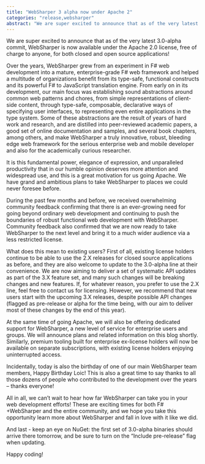 ```yaml
---
title: "WebSharper 3 alpha now under Apache 2"
categories: "release,websharper"
abstract: "We are super excited to announce that as of the very latest 3.0-alpha commit, WebSharper is now available under the Apache 2.0 license, free of charge to anyone, for both closed and open source applications!"
---
```

We are super excited to announce that as of the very latest 3.0-alpha commit, WebSharper is now available under the Apache 2.0 license, free of charge to anyone, for both closed and open source applications!

Over the years, WebSharper grew from an experiment in F# web development into a mature, enterprise-grade F# web framework and helped a multitude of organizations benefit from its type-safe, functional constructs and its powerful F# to JavaScript translation engine. From early on in its development, our main focus was establishing sound abstractions around common web patterns and chores, from simple representations of client-side content, through type-safe, composable, declarative ways of specifying user interfaces, to representing even entire applications in the type system. Some of these abstractions are the result of years of hard work and research, and are distilled into peer-reviewed academic papers, a good set of online documentation and samples, and several book chapters, among others, and make WebSharper a truly innovative, robust, bleeding edge web framework for the serious enterprise web and mobile developer and also for the academically curious researcher.

It is this fundamental power, elegance of expression, and unparalleled productivity that in our humble opinion deserves more attention and widespread use, and this is a great motivation for us going Apache. We have grand and ambitious plans to take WebSharper to places we could never foresee before.

During the past few months and before, we received overwhelming community feedback confirming that there is an ever-growing need for going beyond ordinary web development and continuing to push the boundaries of robust functional web development with WebSharper. Community feedback also confirmed that we are now ready to take WebSharper to the next level and bring it to a much wider audience via a less restricted license.

What does this mean to existing users?  First of all, existing license holders continue to be able to use the 2.X releases for closed source applications as before, and they are also welcome to update to the 3.0-alpha line at their convenience. We are now aiming to deliver a set of systematic API updates as part of the 3.X feature set, and many such changes will be breaking changes and new features.  If, for whatever reason, you prefer to use the 2.X line, feel free to contact us for licensing.  However, we recommend that new users start with the upcoming 3.X releases, despite possible API changes (flagged as pre-release or alpha for the time being, with our aim to deliver most of these changes by the end of this year).

At the same time of going Apache, we will also be offering dedicated support for WebSharper, a new level of service for enterprise users and groups. We will announce plans and related information on this blog shortly.  Similarly, premium tooling built for enterprise ex-license holders will now be available on separate subscriptions, with existing license holders enjoying uninterrupted access.

Incidentally, today is also the birthday of one of our main WebSharper team members, Happy Birthday Loic!  This is also a great time to say thanks to all those dozens of people who contributed to the development over the years – thanks everyone! 

All in all, we can’t wait to hear how far WebSharper can take you in your web development efforts! These are exciting times for both F# +WebSharper and the entire community, and we hope you take this opportunity learn more about WebSharper and fall in love with it like we did.

And last - keep an eye on NuGet: the first set of 3.0-alpha binaries should arrive there tomorrow, and be sure to turn on the “Include pre-release” flag when updating.

Happy coding!
